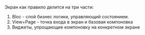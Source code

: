Экран как правило делится на три части:
1) Bloc - слой бизнес логики, управляющий состоянием.
2) View+Page - точка входа в экран и базовая компоновка
3) Виджеты, упрощающие компоновку на конкретном экране
